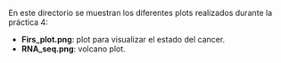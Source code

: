 En este directorio se muestran los diferentes plots realizados durante la práctica 4:

- **Firs_plot.png**: plot para visualizar el estado del cancer.
- **RNA_seq.png**: volcano plot.
